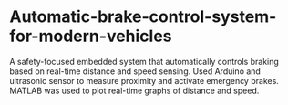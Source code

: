 # Automatic-brake-control-system-for-modern-vehicles
A safety-focused embedded system that automatically controls braking based on real-time distance and speed sensing. Used Arduino and ultrasonic sensor to measure proximity and activate emergency brakes. MATLAB was used to plot real-time graphs of distance and speed.
